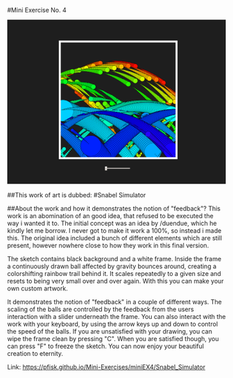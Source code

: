 #Mini Exercise No. 4

![ScreenShot](Screenshot.PNG)

##This work of art is dubbed: 
#Snabel Simulator

##About the work and how it demonstrates the notion of "feedback"?
This work is an abomination of an good idea, that refused to be executed the way i wanted it to. The initial concept was an idea by /duendue, which he kindly let me borrow. I never got to make it work a 100%, so instead i made this. The original idea included a bunch of different elements which are still present, however nowhere close to how they work in this final version.

The sketch contains black background and a white frame. Inside the frame a continuously drawn ball affected by gravity bounces around, creating a colorshifting rainbow trail behind it. It scales repeatedly to a given size and resets to being very small over and over again.
With this you can make your own custom artwork.

It demonstrates the notion of "feedback" in a couple of different ways. The scaling of the balls are controlled by the feedback from the users interaction with a slider underneath the frame. You can also interact with the work with your keyboard, by using the arrow keys up and down to control the speed of the balls. If you are unsatisfied with your drawing, you can wipe the frame clean by pressing "C". When you are satisfied though, you can press "F" to freeze the sketch. You can now enjoy your beautiful creation to eternity.

Link: https://pfisk.github.io/Mini-Exercises/miniEX4/Snabel_Simulator

